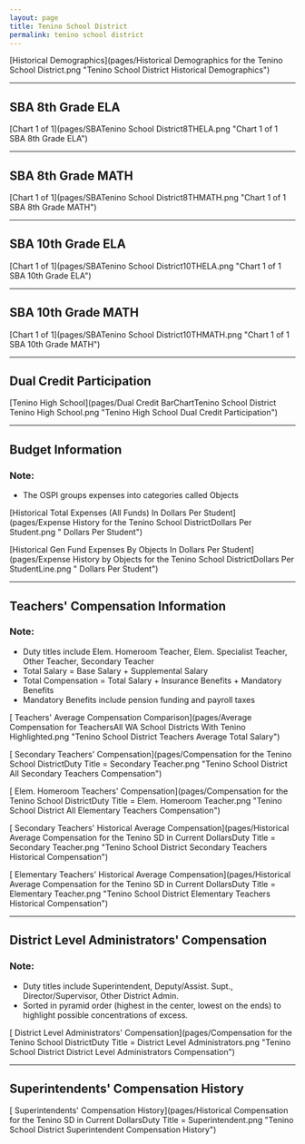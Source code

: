 ```yaml
---
layout: page
title: Tenino School District
permalink: tenino school district
---
```



[Historical Demographics](pages/Historical Demographics for the Tenino School District.png "Tenino School District Historical Demographics")

___

## SBA 8th Grade ELA

[Chart 1 of 1](pages/SBATenino School District8THELA.png "Chart 1 of 1 SBA 8th Grade ELA")


___

## SBA 8th Grade MATH

[Chart 1 of 1](pages/SBATenino School District8THMATH.png "Chart 1 of 1 SBA 8th Grade MATH")


___

## SBA 10th Grade ELA

[Chart 1 of 1](pages/SBATenino School District10THELA.png "Chart 1 of 1 SBA 10th Grade ELA")


___

## SBA 10th Grade MATH

[Chart 1 of 1](pages/SBATenino School District10THMATH.png "Chart 1 of 1 SBA 10th Grade MATH")


___

## Dual Credit Participation

[Tenino High School](pages/Dual Credit BarChartTenino School District Tenino High School.png "Tenino High School Dual Credit Participation")


___

## Budget Information
### Note:
- The OSPI groups expenses into categories called Objects

[Historical Total Expenses (All Funds) In Dollars Per Student](pages/Expense History for the Tenino School DistrictDollars Per Student.png " Dollars Per Student")

[Historical Gen Fund Expenses By Objects In Dollars Per Student](pages/Expense History by Objects for the Tenino School DistrictDollars Per StudentLine.png " Dollars Per Student")


___

## Teachers' Compensation Information
### Note:
- Duty titles include Elem. Homeroom Teacher, Elem. Specialist Teacher, Other Teacher, Secondary Teacher
- Total Salary = Base Salary + Supplemental Salary
- Total Compensation = Total Salary + Insurance Benefits + Mandatory Benefits
- Mandatory Benefits include pension funding and payroll taxes

[ Teachers' Average Compensation Comparison](pages/Average Compensation for TeachersAll WA School Districts With Tenino Highlighted.png "Tenino School District Teachers Average Total Salary")

[ Secondary Teachers' Compensation](pages/Compensation for the Tenino School DistrictDuty Title = Secondary Teacher.png "Tenino School District All Secondary Teachers Compensation")

[ Elem. Homeroom Teachers' Compensation](pages/Compensation for the Tenino School DistrictDuty Title = Elem. Homeroom Teacher.png "Tenino School District All Elementary Teachers Compensation")

[ Secondary Teachers' Historical Average Compensation](pages/Historical Average Compensation for the Tenino SD in Current DollarsDuty Title = Secondary Teacher.png "Tenino School District Secondary Teachers Historical Compensation")

[ Elementary Teachers' Historical Average Compensation](pages/Historical Average Compensation for the Tenino SD in Current DollarsDuty Title = Elementary Teacher.png "Tenino School District Elementary Teachers Historical Compensation")


___

## District Level Administrators' Compensation

### Note:
- Duty titles include Superintendent, Deputy/Assist. Supt., Director/Supervisor, Other District Admin.
- Sorted in pyramid order (highest in the center, lowest on the ends) to highlight possible concentrations of excess.

[ District Level Administrators' Compensation](pages/Compensation for the Tenino School DistrictDuty Title = District Level Administrators.png "Tenino School District District Level Administrators Compensation")


___

## Superintendents' Compensation History

[ Superintendents' Compensation History](pages/Historical Compensation for the Tenino SD in Current DollarsDuty Title = Superintendent.png "Tenino School District Superintendent Compensation History")

